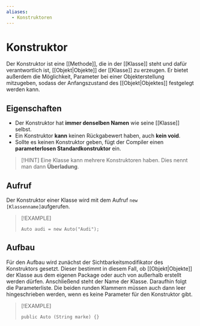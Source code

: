 ```yaml
---
aliases:
  - Konstruktoren
---
```

# Konstruktor
Der Konstruktor ist eine [[Methode]], die in der [[Klasse]] steht und dafür verantwortlich ist, [[Objekt|Objekte]] der [[Klasse]] zu erzeugen. Er bietet außerdem die Möglichkeit, Parameter bei einer Objekterstellung mitzugeben, sodass der Anfangszustand des [[Objekt|Objektes]] festgelegt werden kann.
## Eigenschaften
- Der Konstruktor hat **immer denselben Namen** wie seine [[Klasse]] selbst.
- Ein Konstruktor **kann** keinen Rückgabewert haben, auch **kein void**.
- Sollte es keinen Konstruktor geben, fügt der Compiler einen **parameterlosen Standardkonstruktor** ein.

>[!HINT] Eine Klasse kann mehrere Konstruktoren haben.
>Dies nennt man dann **Überladung**.

## Aufruf
Der Konstruktor einer Klasse wird mit dem Aufruf `new [Klassenname]`aufgerufen.

>[!EXAMPLE]
>```
>Auto audi = new Auto("Audi");
>``` 
## Aufbau
Für den Aufbau wird zunächst der Sichtbarkeitsmodifikator des Konstruktors gesetzt. Dieser bestimmt in diesem Fall, ob [[Objekt|Objekte]] der Klasse aus dem eigenen Package oder auch von außerhalb erstellt werden dürfen.
Anschließend steht der Name der Klasse. 
Daraufhin folgt die Parameterliste. Die beiden runden Klammern müssen auch dann leer hingeschrieben werden, wenn es keine Parameter für den Konstruktor gibt. 

>[!EXAMPLE]
>```
>public Auto (String marke) {}
>```
